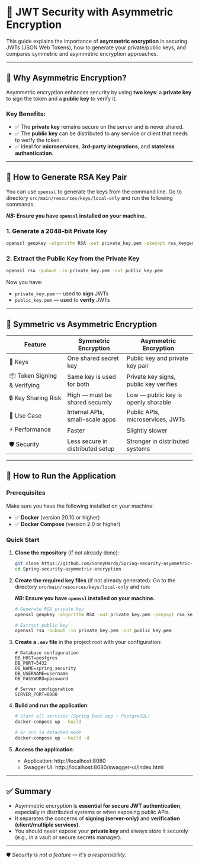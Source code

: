# 🔐 JWT Security with Asymmetric Encryption

This guide explains the importance of **asymmetric encryption** in securing JWTs (JSON Web Tokens), how to generate your private/public keys, and compares symmetric and asymmetric encryption approaches.

---

## 📌 Why Asymmetric Encryption?

Asymmetric encryption enhances security by using **two keys**: a **private key** to sign the token and a **public key** to verify it.

### Key Benefits:
- ✅ The **private key** remains secure on the server and is never shared.
- ✅ The **public key** can be distributed to any service or client that needs to verify the token.
- ✅ Ideal for **microservices**, **3rd-party integrations**, and **stateless authentication**.

---

## 🔧 How to Generate RSA Key Pair

You can use `openssl` to generate the keys from the command line.
Go to directory `src/main/resources/keys/local-only`  and run the following commands:

**_NB:_ Ensure you have `openssl` installed on your machine.**

### 1. Generate a 2048-bit Private Key
```bash
openssl genpkey -algorithm RSA -out private_key.pem -pkeyopt rsa_keygen_bits:2048
```

### 2. Extract the Public Key from the Private Key
```bash
openssl rsa -pubout -in private_key.pem -out public_key.pem
```

Now you have:
- `private_key.pem` — used to **sign** JWTs
- `public_key.pem` — used to **verify** JWTs

---

## 🔐 Symmetric vs Asymmetric Encryption

| Feature                  | Symmetric Encryption             | Asymmetric Encryption                 |
|--------------------------|----------------------------------|---------------------------------------|
| 🔑 Keys                  | One shared secret key            | Public key and private key pair       |
| 📦 Token Signing & Verifying | Same key is used for both       | Private key signs, public key verifies |
| 🔒 Key Sharing Risk      | High — must be shared securely   | Low — public key is openly sharable   |
| 🤝 Use Case              | Internal APIs, small-scale apps  | Public APIs, microservices, JWTs      |
| ⚡ Performance           | Faster                           | Slightly slower                       |
| 🛡️ Security              | Less secure in distributed setup | Stronger in distributed systems       |

---

## 🚀 How to Run the Application

### Prerequisites

Make sure you have the following installed on your machine:
- ✅ **Docker** (version 20.10 or higher)
- ✅ **Docker Compose** (version 2.0 or higher)

### Quick Start

1. **Clone the repository** (if not already done):
   ```bash
   git clone https://github.com/SonnyHardy/Spring-security-asymmetric-encryption.git
   cd Spring-security-asymmetric-encryption
   ```

2. **Create the required key files** (if not already generated):
   Go to the directory `src/main/resources/keys/local-only` and run:

   **_NB:_ Ensure you have `openssl` installed on your machine.**

   ```bash
   # Generate RSA private key
   openssl genpkey -algorithm RSA -out private_key.pem -pkeyopt rsa_keygen_bits:2048
   
   # Extract public key
   openssl rsa -pubout -in private_key.pem -out public_key.pem
   ```

3. **Create a `.env` file** in the project root with your configuration:
   ```env
   # Database configuration
   DB_HOST=postgres
   DB_PORT=5432
   DB_NAME=spring_security
   DB_USERNAME=username
   DB_PASSWORD=password
   
   # Server configuration
   SERVER_PORT=8080

   ```

4. **Build and run the application**:
   ```bash
   # Start all services (Spring Boot app + PostgreSQL)
   docker-compose up --build
   
   # Or run in detached mode
   docker-compose up --build -d
   ```

5. **Access the application**:
    - Application: http://localhost:8080
    - Swagger UI: http://localhost:8080/swagger-ui/index.html

---

## ✅ Summary

- Asymmetric encryption is **essential for secure JWT authentication**, especially in distributed systems or when exposing public APIs.
- It separates the concerns of **signing (server-only)** and **verification (client/multiple services)**.
- You should never expose your **private key** and always store it securely (e.g., in a vault or secure secrets manager).

---

🛡️ *Security is not a feature — it's a responsibility.*